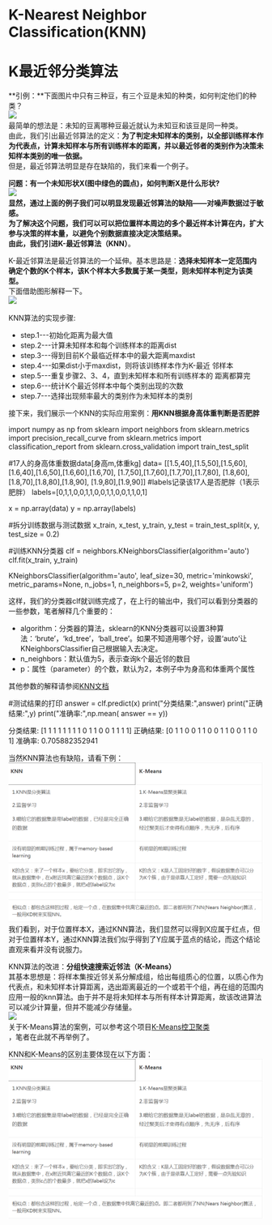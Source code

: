 # K-Nearest Neighbor Classification(KNN)[](https://www.heywhale.com/api/notebooks/5a5592c64cd36f1bbf3411ed/RenderedContent?cellcomment=1#K-Nearest-Neighbor-Classification(KNN))

# K最近邻分类算法[](https://www.heywhale.com/api/notebooks/5a5592c64cd36f1bbf3411ed/RenderedContent?cellcomment=1#K最近邻分类算法)

**引例：**下面图片中只有三种豆，有三个豆是未知的种类，如何判定他们的种类？  
<img src="https://cdn.kesci.com/images/lab_upload/1515551752589_57434.png" width="500">  
最简单的想法是：未知的豆离哪种豆最近就认为未知豆和该豆是同一种类。  
由此，我们引出最近邻算法的定义：**为了判定未知样本的类别，以全部训练样本作为代表点，计算未知样本与所有训练样本的距离，并以最近邻者的类别作为决策未知样本类别的唯一依据。**  
但是，最近邻算法明显是存在缺陷的，我们来看一个例子。

**问题：**有一个未知形状X(图中绿色的圆点)，如何判断X是什么形状?  
<img src="https://cdn.kesci.com/images/lab_upload/1515551967402_56560.png" width="400">  
显然，通过上面的例子我们可以明显发现最近邻算法的缺陷——**对噪声数据过于敏感。**  
为了解决这个问题，我们可以可以把位置样本周边的多个最近样本计算在内，扩大参与决策的样本量，以避免个别数据直接决定决策结果。  
由此，我们引进**K-最近邻算法（KNN）**。

K-最近邻算法是最近邻算法的一个延伸。基本思路是：**选择未知样本一定范围内确定个数的K个样本，该K个样本大多数属于某一类型，则未知样本判定为该类型。**  
下面借助图形解释一下。  
<img src="https://cdn.kesci.com/images/lab_upload/1515552155971_60074.png" width="400">

KNN算法的实现步骤:

-   step.1---初始化距离为最大值
-   step.2---计算未知样本和每个训练样本的距离dist
-   step.3---得到目前K个最临近样本中的最大距离maxdist
-   step.4---如果dist小于maxdist，则将该训练样本作为K-最近 邻样本
-   step.5---重复步骤2、3、4，直到未知样本和所有训练样本的 距离都算完
-   step.6---统计K个最近邻样本中每个类别出现的次数
-   step.7---选择出现频率最大的类别作为未知样本的类别

接下来，我们展示一个KNN的实际应用案例：**用KNN根据身高体重判断是否肥胖**

import numpy as np
from sklearn import neighbors
from sklearn.metrics import precision_recall_curve
from sklearn.metrics import classification_report
from sklearn.cross_validation import train_test_split

#17人的身高体重数据data[身高m,体重kg]
data= [[1.5,40],[1.5,50],[1.5,60],
       [1.6,40],[1.6,50],[1.6,60],[1.6,70],
       [1.7,50],[1.7,60],[1.7,70],[1.7,80],
       [1.8,60],[1.8,70],[1.8,80],[1.8,90],
      [1.9,80],[1.9,90]]
#labels记录该17人是否肥胖（1表示肥胖）
labels=[0,1,1,0,0,1,1,0,0,1,1,0,0,1,1,0,1]

x = np.array(data)
y = np.array(labels)

#拆分训练数据与测试数据 
x_train, x_test, y_train, y_test = train_test_split(x, y, test_size = 0.2)

#训练KNN分类器
clf = neighbors.KNeighborsClassifier(algorithm='auto')
clf.fit(x_train, y_train)

KNeighborsClassifier(algorithm='auto', leaf_size=30, metric='minkowski',
           metric_params=None, n_jobs=1, n_neighbors=5, p=2,
           weights='uniform')

这样，我们的分类器clf就训练完成了，在上行的输出中，我们可以看到分类器的一些参数，笔者解释几个重要的：

-   algorithm：分类器的算法，sklearn的KNN分类器可以设置3种算法：‘brute’，‘kd_tree’，‘ball_tree’。如果不知道用哪个好，设置‘auto’让KNeighborsClassifier自己根据输入去决定。
-   n_neighbors：默认值为5，表示查询k个最近邻的数目
-   p：属性（parameter）的个数，默认为2，本例子中为身高和体重两个属性

其他参数的解释请参阅[KNN文档](http://scikit-learn.org/dev/modules/generated/sklearn.neighbors.NearestNeighbors.html#sklearn.neighbors.NearestNeighbors)

#测试结果的打印
answer = clf.predict(x)
print("分类结果:",answer)
print("正确结果:",y)
print("准确率:",np.mean( answer == y))

分类结果: [1 1 1 1 1 1 1 1 0 1 1 0 0 1 1 1 1]
正确结果: [0 1 1 0 0 1 1 0 0 1 1 0 0 1 1 0 1]
准确率: 0.705882352941

当然KNN算法也有缺陷，请看下例：  
![image description](media/image_description.png)  
我们看到，对于位置样本X，通过KNN算法，我们显然可以得到X应属于红点，但对于位置样本Y，通过KNN算法我们似乎得到了Y应属于蓝点的结论，而这个结论直观来看并没有说服力。

KNN算法的改进：**分组快速搜索近邻法（K-Means）**  
其基本思想是：将样本集按近邻关系分解成组，给出每组质心的位置，以质心作为代表点，和未知样本计算距离，选出距离最近的一个或若干个组，再在组的范围内应用一般的knn算法。由于并不是将未知样本与所有样本计算距离，故该改进算法可以减少计算量，但并不能减少存储量。  
<img src="https://cdn.kesci.com/images/lab_upload/1515555520507_7402.png" width="500">  
关于K-Means算法的案例，可以参考这个项目[K-Means控卫聚类](https://www.kesci.com/apps/home/project/58acf053d2445916845b4012)  
，笔者在此就不再举例了。

KNN和K-Means的区别主要体现在以下方面：  
![image description](media/image_description.png)